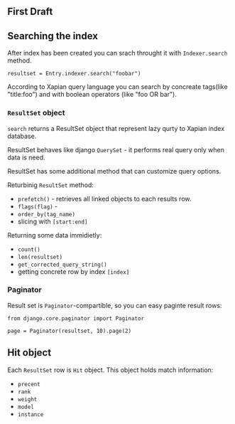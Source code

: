 ## First Draft ##

## Searching the index ##

After index has been created you can srach throught it with `Indexer.search` method.

```
resultset = Entry.indexer.search("foobar")
```

According to Xapian query language you can search by concreate tags(like "title:foo") and with boolean operators (like "foo OR bar").

### `ResultSet` object ###

`search` returns a ResultSet object that represent lazy qurty to Xapian index database.

ResultSet behaves like django `QuerySet` - it performs real query only when data is need.

ResultSet has some additional method that can customize query options.

Returbinig `ResultSet` method:

  * `prefetch()` - retrieves all linked objects to each results row.
  * `flags(flag)` -
  * `order_by(tag_name)`
  * slicing with `[start:end]`

Returning some data immidietly:

  * `count()`
  * `len(resultset)`
  * `get_corrected_query_string()`
  * getting concrete row by index `[index]`

### Paginator ###

Result set is `Paginator`-compartible, so you can easy paginte result rows:

```
from django.core.paginator import Paginator

page = Paginator(resultset, 10).page(2)
```

## Hit object ##

Each `ResultSet` row is `Hit` object. This object holds match information:

  * `precent`
  * `rank`
  * `weight`
  * `model`
  * `instance`